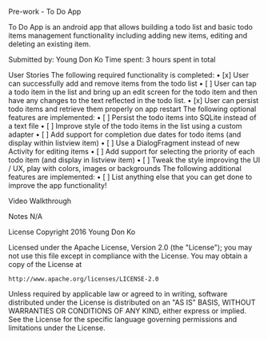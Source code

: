 Pre-work - To Do App

To Do App is an android app that allows building a todo list and basic todo items management functionality including adding new items, editing and deleting an existing item.

Submitted by: Young Don Ko
Time spent: 3 hours spent in total

User Stories
The following required functionality is completed:
•	[x] User can successfully add and remove items from the todo list
•	[ ] User can tap a todo item in the list and bring up an edit screen for the todo item and then have any changes to the text reflected in the todo list.
•	[x] User can persist todo items and retrieve them properly on app restart
The following optional features are implemented:
•	[ ] Persist the todo items into SQLite instead of a text file
•	[ ] Improve style of the todo items in the list using a custom adapter
•	[ ] Add support for completion due dates for todo items (and display within listview item)
•	[ ] Use a DialogFragment instead of new Activity for editing items
•	[ ] Add support for selecting the priority of each todo item (and display in listview item)
•	[ ] Tweak the style improving the UI / UX, play with colors, images or backgrounds
The following additional features are implemented:
•	[ ] List anything else that you can get done to improve the app functionality!

Video Walkthrough



Notes
N/A

License
Copyright 2016 Young Don Ko

Licensed under the Apache License, Version 2.0 (the "License");
you may not use this file except in compliance with the License.
You may obtain a copy of the License at

    http://www.apache.org/licenses/LICENSE-2.0

Unless required by applicable law or agreed to in writing, software
distributed under the License is distributed on an "AS IS" BASIS,
WITHOUT WARRANTIES OR CONDITIONS OF ANY KIND, either express or implied.
See the License for the specific language governing permissions and
limitations under the License.
